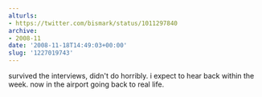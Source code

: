 ```yaml
---
alturls:
- https://twitter.com/bismark/status/1011297840
archive:
- 2008-11
date: '2008-11-18T14:49:03+00:00'
slug: '1227019743'
---
```


survived the interviews, didn't do horribly. i expect to hear back within the week. now in the airport going back to real life.

